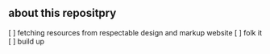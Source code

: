 ## about this repositpry

[ ] fetching resources from respectable design and markup website
[ ] folk it
[ ] build up
